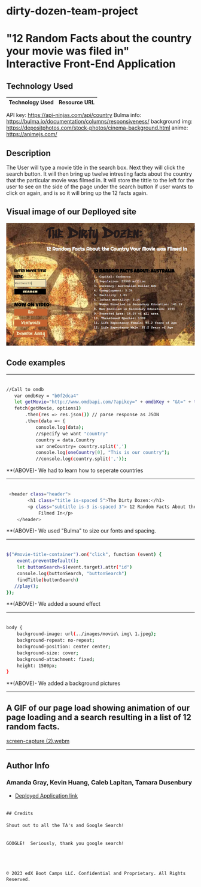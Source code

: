 # dirty-dozen-team-project


# "12 Random Facts about the country your movie was filed in"<br> Interactive Front-End Application 



## Technology Used 

| Technology Used         | Resource URL           | 
| ------------- |:-------------:| 
API key: https://api-ninjas.com/api/country
Bulma info: https://bulma.io/documentation/columns/responsiveness/
background img: https://depositphotos.com/stock-photos/cinema-background.html
anime: https://animejs.com/


## Description 
The User will type a movie title in the search box.  Next they will click the search button. It will then bring up twelve intresting facts about the country that the particular movie was filmed in. It will store the tittle to the left for the user to see on the side of the page under the search button if user wants to click on again, and is so it will bring up the 12 facts again. 

## Visual image of our Deplloyed site

![Alt text](./assets/images/Screen%20Shot%202023-04-14%20at%201.48.45%20PM.png)





## Code examples


--------------------------------------------------------------------------------------------------------------------------------------------------------

 ```sh
 
//Call to omdb
    var omdbKey = "b0f2dca4"
    let getMovie="http://www.omdbapi.com/?apikey=" + omdbKey + "&t=" + title
    fetch(getMovie, options1)
        .then(res => res.json()) // parse response as JSON
        .then(data => {
            console.log(data);
            //specify we want "country"
            country = data.Country
            var oneCountry= country.split(',')
            console.log(oneCountry[0], "This is our country");
            //console.log(country.split(','));


```

**(ABOVE)- We had to learn how to seperate countries

--------------------------------------------------------------------------------------------------------------------------------------------------------
```sh
    
 <header class="header">
        <h1 class="title is-spaced 5">The Dirty Dozen:</h1>
        <p class="subtitle is-3 is-spaced 3"> 12 Random Facts About the Country Your Movie was
            Filmed In</p>
    </header>

```

**(ABOVE)- We used "Bulma" to size our fonts and spacing.

--------------------------------------------------------------------------------------------------------------------------------------------------------
```sh

$("#movie-title-container").on("click", function (event) {
    event.preventDefault();
    let buttonSearch=$(event.target).attr("id")
    console.log(buttonSearch, "buttonSearch")
    findTitle(buttonSearch)
   //play();
});

```
**(ABOVE)- We added a sound effect

---------------------------------------------------------------------------------------------------------------------------------------------------------
```sh
  
body {
    background-image: url(../images/movie\ img\ 1.jpeg);
    background-repeat: no-repeat;
    background-position: center center;
    background-size: cover;
    background-attachment: fixed;
    height: 1500px;
}

```
**(ABOVE)- We added a background pictures

--------------------------------------------------------------------------------------------------------------------------------------------------------

## A GIF of our page load showing animation of our page loading and a search resulting in a list of 12 random facts.


[screen-capture (2).webm](https://user-images.githubusercontent.com/128196644/232180341-b63a7117-5b80-4e32-8342-dc7435e1f979.webm)

---------------------------------------------------------------------------------------------------------------------------------------------------------
## Author Info

### Amanda Gray, Kevin Huang, Caleb Lapitan, Tamara Dusenbury


* [Deployed Application link](https://berkeleycodingmomma.github.io/dirty-dozen-team-project/)
```

## Credits

Shout out to all the TA's and Google Search!


GOOGLE!  Seriously, thank you google search!




© 2023 edX Boot Camps LLC. Confidential and Proprietary. All Rights Reserved.


